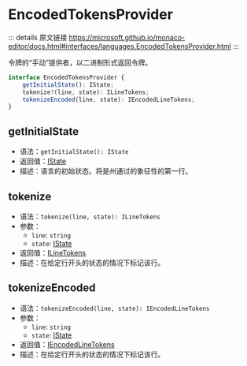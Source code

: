 # EncodedTokensProvider

<backTop />
        
::: details 原文链接
https://microsoft.github.io/monaco-editor/docs.html#interfaces/languages.EncodedTokensProvider.html
:::

令牌的“手动”提供者，以二进制形式返回令牌。

```ts
interface EncodedTokensProvider {
    getInitialState(): IState;
    tokenize?(line, state): ILineTokens;
    tokenizeEncoded(line, state): IEncodedLineTokens;
}
```


## getInitialState
- 语法：`getInitialState(): IState`
- 返回值：[IState](/api/languages/IState.md)
- 描述：语言的初始状态。将是州通过的象征性的第一行。

## tokenize
- 语法：`tokenize(line, state): ILineTokens`
- 参数：
  - `line`: `string`
  - `state`: [IState](/api/languages/IState.md)
- 返回值：[ILineTokens](/api/languages/ILineTokens.md)
- 描述：在给定行开头的状态的情况下标记该行。

## tokenizeEncoded
- 语法：`tokenizeEncoded(line, state): IEncodedLineTokens`
- 参数：
  - `line`: `string`
  - `state`: [IState](/api/languages/IState.md)
- 返回值：[IEncodedLineTokens](/api/languages/IEncodedLineTokens.md)
- 描述：在给定行开头的状态的情况下标记该行。
